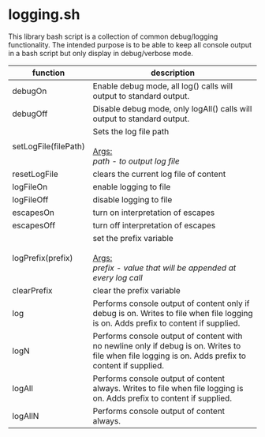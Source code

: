 # logging.sh
This library bash script is a collection of common debug/logging functionality.  The intended purpose is to be able to keep all console output in a bash script but only display in debug/verbose mode.

| function | description |
|----------|-------------|
| debugOn  | Enable debug mode, all log() calls will output to standard output. |
| debugOff | Disable debug mode, only logAll() calls will output to standard output. |
| setLogFile(filePath) | Sets the log file path<br><br><u>Args:</u><br><i>path - to output log file</i> |
| resetLogFile | clears the current log file of content |
| logFileOn | enable logging to file |
| logFileOff | disable logging to file |
| escapesOn | turn on interpretation of escapes |
| escapesOff | turn off interpretation of escapes |
| logPrefix(prefix) | set the prefix variable <br><br><u>Args:</u><br><i>prefix - value that will be appended at every log call</i> |
| clearPrefix | clear the prefix variable |
| log | Performs console output of content only if debug is on. Writes to file when file logging is on. Adds prefix to content if supplied. |
| logN | Performs console output of content with no newline only if debug is on. Writes to file when file logging is on. Adds prefix to content if supplied. |
| logAll | Performs console output of content always. Writes to file when file logging is on. Adds prefix to content if supplied. |
| logAllN | Performs console output of content always. |